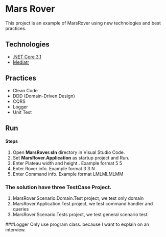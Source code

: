 # Mars Rover

This project is an example of MarsRover using new technologies and best practices.


## Technologies

* [.NET Core 3.1](https://dotnet.microsoft.com/download)
* [Mediatr](https://docs.microsoft.com/tr-tr/dotnet/architecture/microservices/microservice-ddd-cqrs-patterns/microservice-application-layer-implementation-web-api)

## Practices

* Clean Code
* DDD (Domain-Driven Design)
* CQRS
* Logger
* Unit Test

## Run
 
#### Steps

1. Open **MarsRover.sln** directory in Visual Studio Code.
2. Set **MarsRover.Application** as startup project and Run.
3. Enter Plateau width and height . Example format 5 5
4. Enter Rover info. Example format 3 3 N
5. Enter Command info. Example format LMLMLMLMM

### The solution have three TestCase Project.

1. MarsRover.Scenario.Domain.Test project, we test only domain
2. MarsRover.Application.Test project, we test command handler and queries
3. MarsRover.Scenario.Tests project, we test general scenario test.

###Logger
Only use program class. because I want to explain on an interview.
